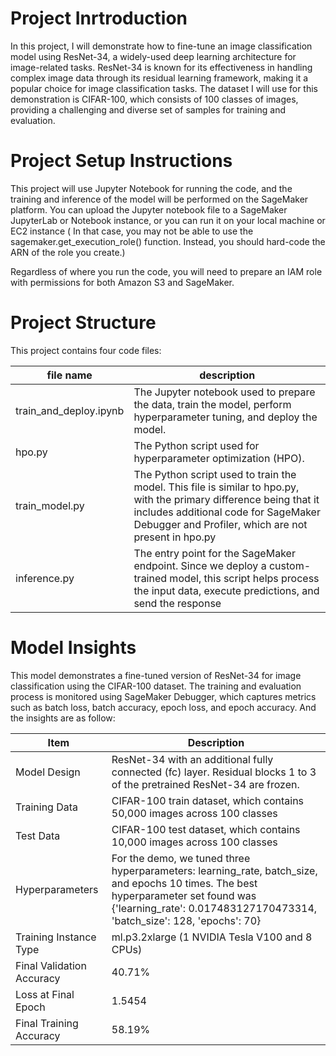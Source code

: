 # Project Inrtroduction

In this project, I will demonstrate how to fine-tune an image classification model using ResNet-34, a widely-used deep learning architecture for image-related tasks. ResNet-34 is known for its effectiveness in handling complex image data through its residual learning framework, making it a popular choice for image classification tasks. The dataset I will use for this demonstration is CIFAR-100, which consists of 100 classes of images, providing a challenging and diverse set of samples for training and evaluation.

# Project Setup Instructions

This project will use Jupyter Notebook for running the code, and the training and inference of the model will be performed on the SageMaker platform. You can upload the Jupyter notebook file to a SageMaker JupyterLab or Notebook instance, or you can run it on your local machine or EC2 instance ( In that case, you may not be able to use the sagemaker.get_execution_role() function. Instead, you should hard-code the ARN of the role you create.)

Regardless of where you run the code, you will need to prepare an IAM role with permissions for both Amazon S3 and SageMaker.

# Project Structure

This project contains four code files:

| file name | description |
| ---------- | ---------- |
| train_and_deploy.ipynb | The Jupyter notebook used to prepare the data, train the model, perform hyperparameter tuning, and deploy the model. |
| hpo.py | The Python script used for hyperparameter optimization (HPO). |
| train_model.py | The Python script used to train the model. This file is similar to hpo.py, with the primary difference being that it includes additional code for SageMaker Debugger and Profiler, which are not present in hpo.py|
| inference.py | The entry point for the SageMaker endpoint. Since we deploy a custom-trained model, this script helps process the input data, execute predictions, and send the response|

# Model Insights

This model demonstrates a fine-tuned version of ResNet-34 for image classification using the CIFAR-100 dataset. The training and evaluation process is monitored using SageMaker Debugger, which captures metrics such as batch loss, batch accuracy, epoch loss, and epoch accuracy. 
And the insights are as follow: 

| Item | Description |
| ---------- | ---------- |
| Model Design | ResNet-34 with an additional fully connected (fc) layer. Residual blocks 1 to 3 of the pretrained ResNet-34 are frozen. |
| Training Data | CIFAR-100 train dataset, which contains 50,000 images across 100 classes |
| Test Data | CIFAR-100 test dataset, which contains 10,000 images across 100 classes |
| Hyperparameters | For the demo, we tuned three hyperparameters: learning_rate, batch_size, and epochs 10 times. The best hyperparameter set found was {'learning_rate': 0.017483127170473314, 'batch_size': 128, 'epochs': 70} |
| Training Instance Type | ml.p3.2xlarge (1 NVIDIA Tesla V100 and 8 CPUs) |
| Final Validation Accuracy | 40.71% |
| Loss at Final Epoch | 1.5454 |
| Final Training Accuracy | 58.19% |


 

